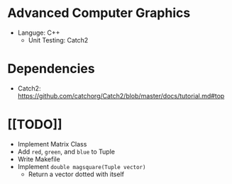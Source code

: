 # Advanced Computer Graphics
- Languge: C++
  - Unit Testing: Catch2

# Dependencies
- Catch2: https://github.com/catchorg/Catch2/blob/master/docs/tutorial.md#top

# [[TODO]]
- Implement Matrix Class
- Add `red`, `green`, and `blue` to Tuple
- Write Makefile
- Implement `double magsquare(Tuple vector)`
  - Return a vector dotted with itself
